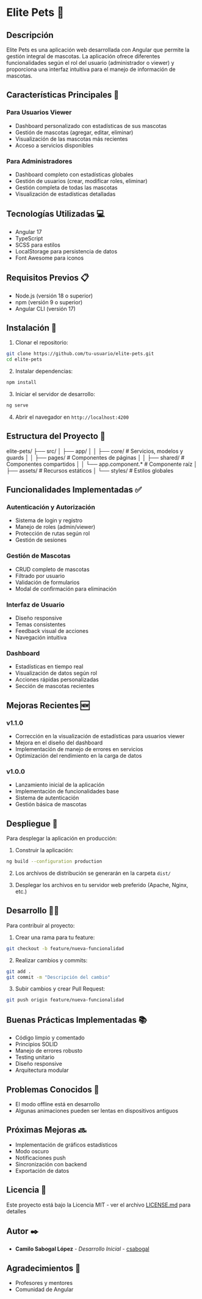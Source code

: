 # Elite Pets 🐾

## Descripción

Elite Pets es una aplicación web desarrollada con Angular que permite la gestión integral de mascotas. La aplicación ofrece diferentes funcionalidades según el rol del usuario (administrador o viewer) y proporciona una interfaz intuitiva para el manejo de información de mascotas.

## Características Principales 🌟

### Para Usuarios Viewer

- Dashboard personalizado con estadísticas de sus mascotas
- Gestión de mascotas (agregar, editar, eliminar)
- Visualización de las mascotas más recientes
- Acceso a servicios disponibles

### Para Administradores

- Dashboard completo con estadísticas globales
- Gestión de usuarios (crear, modificar roles, eliminar)
- Gestión completa de todas las mascotas
- Visualización de estadísticas detalladas

## Tecnologías Utilizadas 💻

- Angular 17
- TypeScript
- SCSS para estilos
- LocalStorage para persistencia de datos
- Font Awesome para iconos

## Requisitos Previos 📋

- Node.js (versión 18 o superior)
- npm (versión 9 o superior)
- Angular CLI (versión 17)

## Instalación 🔧

1. Clonar el repositorio:

```bash
git clone https://github.com/tu-usuario/elite-pets.git
cd elite-pets
```

2. Instalar dependencias:

```bash
npm install
```

3. Iniciar el servidor de desarrollo:

```bash
ng serve
```

4. Abrir el navegador en `http://localhost:4200`

## Estructura del Proyecto 📁

elite-pets/
├── src/
│ ├── app/
│ │ ├── core/ # Servicios, modelos y guards
│ │ ├── pages/ # Componentes de páginas
│ │ ├── shared/ # Componentes compartidos
│ │ └── app.component.\* # Componente raíz
│ ├── assets/ # Recursos estáticos
│ └── styles/ # Estilos globales

## Funcionalidades Implementadas ✅

### Autenticación y Autorización

- Sistema de login y registro
- Manejo de roles (admin/viewer)
- Protección de rutas según rol
- Gestión de sesiones

### Gestión de Mascotas

- CRUD completo de mascotas
- Filtrado por usuario
- Validación de formularios
- Modal de confirmación para eliminación

### Interfaz de Usuario

- Diseño responsive
- Temas consistentes
- Feedback visual de acciones
- Navegación intuitiva

### Dashboard

- Estadísticas en tiempo real
- Visualización de datos según rol
- Acciones rápidas personalizadas
- Sección de mascotas recientes

## Mejoras Recientes 🆕

### v1.1.0

- Corrección en la visualización de estadísticas para usuarios viewer
- Mejora en el diseño del dashboard
- Implementación de manejo de errores en servicios
- Optimización del rendimiento en la carga de datos

### v1.0.0

- Lanzamiento inicial de la aplicación
- Implementación de funcionalidades base
- Sistema de autenticación
- Gestión básica de mascotas

## Despliegue 🚀

Para desplegar la aplicación en producción:

1. Construir la aplicación:

```bash
ng build --configuration production
```

2. Los archivos de distribución se generarán en la carpeta `dist/`

3. Desplegar los archivos en tu servidor web preferido (Apache, Nginx, etc.)

## Desarrollo 👨‍💻

Para contribuir al proyecto:

1. Crear una rama para tu feature:

```bash
git checkout -b feature/nueva-funcionalidad
```

2. Realizar cambios y commits:

```bash
git add .
git commit -m "Descripción del cambio"
```

3. Subir cambios y crear Pull Request:

```bash
git push origin feature/nueva-funcionalidad
```

## Buenas Prácticas Implementadas 📚

- Código limpio y comentado
- Principios SOLID
- Manejo de errores robusto
- Testing unitario
- Diseño responsive
- Arquitectura modular

## Problemas Conocidos 🐛

- El modo offline está en desarrollo
- Algunas animaciones pueden ser lentas en dispositivos antiguos

## Próximas Mejoras 🔜

- Implementación de gráficos estadísticos
- Modo oscuro
- Notificaciones push
- Sincronización con backend
- Exportación de datos

## Licencia 📄

Este proyecto está bajo la Licencia MIT - ver el archivo [LICENSE.md](LICENSE.md) para detalles

## Autor ✒️

- **Camilo Sabogal López** - _Desarrollo Inicial_ - [csabogal](https://github.com/tu-usuario)

## Agradecimientos 🎁

- Profesores y mentores
- Comunidad de Angular
